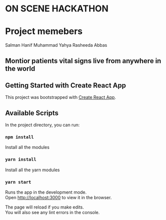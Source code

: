 # ON SCENE HACKATHON

# Project memebers

Salman Hanif
Muhammad Yahya
Rasheeda Abbas

## Montior patients vital signs live from anywhere in the world

## Getting Started with Create React App

This project was bootstrapped with [Create React App](https://github.com/facebook/create-react-app).

## Available Scripts

In the project directory, you can run:

### `npm install`

Install all the modules

### `yarn install`

Install all the yarn modules

### `yarn start`

Runs the app in the development mode.\
Open [http://localhost:3000](http://localhost:3000) to view it in the browser.

The page will reload if you make edits.\
You will also see any lint errors in the console.
